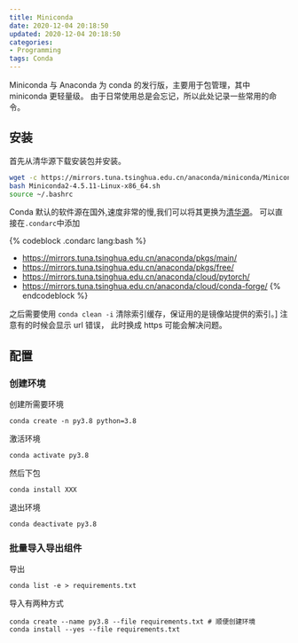 ```yaml
---
title: Miniconda
date: 2020-12-04 20:18:50
updated: 2020-12-04 20:18:50
categories:
- Programming
tags: Conda
---
```


Miniconda 与 Anaconda 为 conda 的发行版，主要用于包管理，其中 miniconda 更轻量级。
由于日常使用总是会忘记，所以此处记录一些常用的命令。

<!-- more -->

## 安装

首先从清华源下载安装包并安装。

``` bash
wget -c https://mirrors.tuna.tsinghua.edu.cn/anaconda/miniconda/Miniconda2-4.5.11-Linux-x86_64.sh
bash Miniconda2-4.5.11-Linux-x86_64.sh
source ~/.bashrc
```

Conda 默认的软件源在国外,速度非常的慢,我们可以将其更换为[清华源](https://mirrors.tuna.tsinghua.edu.cn/help/anaconda/)。
可以直接在`.condarc`中添加

{% codeblock .condarc lang:bash %}
- https://mirrors.tuna.tsinghua.edu.cn/anaconda/pkgs/main/
- https://mirrors.tuna.tsinghua.edu.cn/anaconda/pkgs/free/
- https://mirrors.tuna.tsinghua.edu.cn/anaconda/cloud/pytorch/
- https://mirrors.tuna.tsinghua.edu.cn/anaconda/cloud/conda-forge/
{% endcodeblock %}

之后需要使用 `conda clean -i` 清除索引缓存，保证用的是镜像站提供的索引。]
注意有的时候会显示 url 错误， 此时换成 https 可能会解决问题。

## 配置

### 创建环境

创建所需要环境

```
conda create -n py3.8 python=3.8
```
激活环境
```
conda activate py3.8
```
然后下包
```
conda install XXX
```
退出环境
```
conda deactivate py3.8
```

### 批量导入导出组件

导出
```
conda list -e > requirements.txt
```
导入有两种方式
```
conda create --name py3.8 --file requirements.txt # 顺便创建环境
conda install --yes --file requirements.txt
```